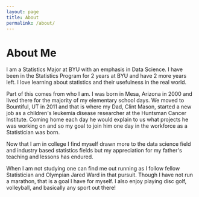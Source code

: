 ```yaml
---
layout: page
title: About
permalink: /about/
---
```


# About Me
I am a Statistics Major at BYU with an emphasis in Data Science. I have been in the Statistics Program for 2 years at BYU and have 2 more years left. I love learning about statistics and their usefulness in the real world.

Part of this comes from who I am. I was born in Mesa, Arizona in 2000 and lived there for the majority of my elementary school days. We moved to Bountiful, UT in 2011 and that is where my Dad, Clint Mason, started a new job as a children's leukemia disease researcher at the Huntsman Cancer Institute. Coming home each day he would explain to us what projects he was working on and so my goal to join him one day in the workforce as a Statistician was born. 

Now that I am in college I find myself drawn more to the data science field and industry based statistics fields but my appreciation for my father's teaching and lessons has endured.

When I am not studying one can find me out running as I follow fellow Statistician and Olympian Jared Ward in that pursuit. Though I have not run a marathon, that is a goal I have for myself. I also enjoy playing disc golf, volleyball, and basically any sport out there! 

